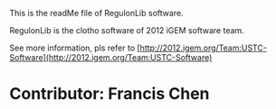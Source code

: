 This is the readMe file of RegulonLib software.

RegulonLib is the clotho software of 2012 iGEM software team.

See more information, pls refer to [http://2012.igem.org/Team:USTC-Software](http://2012.igem.org/Team:USTC-Software)

Contributor: Francis Chen
===

